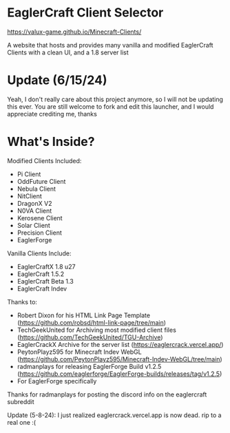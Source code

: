 # EaglerCraft Client Selector

https://valux-game.github.io/Minecraft-Clients/

A website that hosts and provides many vanilla and modified EaglerCraft Clients with a clean UI, and a 1.8 server list

# Update (6/15/24)
Yeah, I don't really care about this project anymore, so I will not be updating this ever. You are still welcome to fork and edit this launcher, and I would appreciate crediting me, thanks

# What's Inside?

Modified Clients Included:

- Pi Client
- OddFuture Client
- Nebula Client
- NitClient
- DragonX V2
- N0VA Client
- Kerosene Client
- Solar Client
- Precision Client
- EaglerForge

Vanilla Clients Include:

- EaglerCraftX 1.8 u27
- EaglerCraft 1.5.2
- EaglerCraft Beta 1.3
- EaglerCraft Indev

Thanks to:

- Robert Dixon for his HTML Link Page Template (https://github.com/robsd/html-link-page/tree/main)
- TechGeekUnited for Archiving most modified client files (https://github.com/TechGeekUnited/TGU-Archive)
- EaglerCrackX Archive for the server list (https://eaglercrack.vercel.app/)
- PeytonPlayz595 for Minecraft Indev WebGL (https://github.com/PeytonPlayz595/Minecraft-Indev-WebGL/tree/main)
- radmanplays for releasing EaglerForge Build v1.2.5 (https://github.com/eaglerforge/EaglerForge-builds/releases/tag/v1.2.5)
- For EaglerForge specifically

Thanks for radmanplays for posting the discord info on the eaglercraft subreddit

Update (5-8-24): I just realized eaglercrack.vercel.app is now dead. rip to a real one :(
